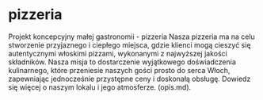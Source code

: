 # pizzeria
Projekt koncepcyjny małej gastronomii - pizzeria
Nasza pizzeria ma na celu stworzenie przyjaznego i ciepłego miejsca, gdzie klienci mogą cieszyć się autentycznymi włoskimi pizzami, wykonanymi z najwyższej jakości składników. Nasza misja to dostarczenie wyjątkowego doświadczenia kulinarnego, które przeniesie naszych gości prosto do serca Włoch, zapewniając jednocześnie przystępne ceny i doskonałą obsługę.
Dowiedz się więcej o naszym lokalu i jego atmosferze.  (opis.md).
